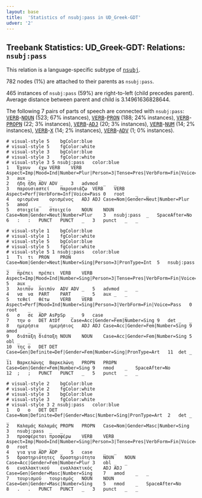 ```yaml
---
layout: base
title:  'Statistics of nsubj:pass in UD_Greek-GDT'
udver: '2'
---
```


## Treebank Statistics: UD_Greek-GDT: Relations: `nsubj:pass`

This relation is a language-specific subtype of <tt><a href="el_gdt-dep-nsubj.html">nsubj</a></tt>.

782 nodes (1%) are attached to their parents as `nsubj:pass`.

465 instances of `nsubj:pass` (59%) are right-to-left (child precedes parent).
Average distance between parent and child is 3.14961636828644.

The following 7 pairs of parts of speech are connected with `nsubj:pass`: <tt><a href="el_gdt-pos-VERB.html">VERB</a></tt>-<tt><a href="el_gdt-pos-NOUN.html">NOUN</a></tt> (523; 67% instances), <tt><a href="el_gdt-pos-VERB.html">VERB</a></tt>-<tt><a href="el_gdt-pos-PRON.html">PRON</a></tt> (188; 24% instances), <tt><a href="el_gdt-pos-VERB.html">VERB</a></tt>-<tt><a href="el_gdt-pos-PROPN.html">PROPN</a></tt> (22; 3% instances), <tt><a href="el_gdt-pos-VERB.html">VERB</a></tt>-<tt><a href="el_gdt-pos-ADJ.html">ADJ</a></tt> (20; 3% instances), <tt><a href="el_gdt-pos-VERB.html">VERB</a></tt>-<tt><a href="el_gdt-pos-NUM.html">NUM</a></tt> (14; 2% instances), <tt><a href="el_gdt-pos-VERB.html">VERB</a></tt>-<tt><a href="el_gdt-pos-X.html">X</a></tt> (14; 2% instances), <tt><a href="el_gdt-pos-VERB.html">VERB</a></tt>-<tt><a href="el_gdt-pos-ADV.html">ADV</a></tt> (1; 0% instances).


~~~ conllu
# visual-style 5	bgColor:blue
# visual-style 5	fgColor:white
# visual-style 3	bgColor:blue
# visual-style 3	fgColor:white
# visual-style 3 5 nsubj:pass	color:blue
1	Έχουν	έχω	VERB	VERB	Aspect=Imp|Mood=Ind|Number=Plur|Person=3|Tense=Pres|VerbForm=Fin|Voice=Act	3	aux	_	_
2	ήδη	ήδη	ADV	ADV	_	3	advmod	_	_
3	παρουσιαστεί	παρουσιάζω	VERB	VERB	Aspect=Perf|VerbForm=Inf|Voice=Pass	0	root	_	_
4	ορισμένα	ορισμένος	ADJ	ADJ	Case=Nom|Gender=Neut|Number=Plur	5	amod	_	_
5	στοιχεία	στοιχείο	NOUN	NOUN	Case=Nom|Gender=Neut|Number=Plur	3	nsubj:pass	_	SpaceAfter=No
6	:	:	PUNCT	PUNCT	_	3	punct	_	_

~~~


~~~ conllu
# visual-style 1	bgColor:blue
# visual-style 1	fgColor:white
# visual-style 5	bgColor:blue
# visual-style 5	fgColor:white
# visual-style 5 1 nsubj:pass	color:blue
1	Τι	τι	PRON	PRON	Case=Nom|Gender=Neut|Number=Sing|Person=3|PronType=Int	5	nsubj:pass	_	_
2	πρέπει	πρέπει	VERB	VERB	Aspect=Imp|Mood=Ind|Number=Sing|Person=3|Tense=Pres|VerbForm=Fin|Voice=Act	5	aux	_	_
3	λοιπόν	λοιπόν	ADV	ADV	_	5	advmod	_	_
4	να	να	PART	PART	_	5	aux	_	_
5	τεθεί	θέτω	VERB	VERB	Aspect=Perf|Mood=Ind|Number=Sing|Person=3|VerbForm=Fin|Voice=Pass	0	root	_	_
6	σ	σε	ADP	AsPpSp	_	9	case	_	_
7	την	ο	DET	AtDf	Case=Acc|Gender=Fem|Number=Sing	9	det	_	_
8	ημερήσια	ημερήσιος	ADJ	ADJ	Case=Acc|Gender=Fem|Number=Sing	9	amod	_	_
9	διάταξη	διάταξη	NOUN	NOUN	Case=Acc|Gender=Fem|Number=Sing	5	obl	_	_
10	της	ο	DET	DET	Case=Gen|Definite=Def|Gender=Fem|Number=Sing|PronType=Art	11	det	_	_
11	Βαρκελώνης	Βαρκελώνη	PROPN	PROPN	Case=Gen|Gender=Fem|Number=Sing	9	nmod	_	SpaceAfter=No
12	;	;	PUNCT	PUNCT	_	5	punct	_	_

~~~


~~~ conllu
# visual-style 2	bgColor:blue
# visual-style 2	fgColor:white
# visual-style 3	bgColor:blue
# visual-style 3	fgColor:white
# visual-style 3 2 nsubj:pass	color:blue
1	Ο	ο	DET	DET	Case=Nom|Definite=Def|Gender=Masc|Number=Sing|PronType=Art	2	det	_	_
2	Καλαμάς	Καλαμάς	PROPN	PROPN	Case=Nom|Gender=Masc|Number=Sing	3	nsubj:pass	_	_
3	προσφέρεται	προσφέρω	VERB	VERB	Aspect=Imp|Mood=Ind|Number=Sing|Person=3|Tense=Pres|VerbForm=Fin|Voice=Pass	0	root	_	_
4	για	για	ADP	ADP	_	5	case	_	_
5	δραστηριότητες	δραστηριότητα	NOUN	NOUN	Case=Acc|Gender=Fem|Number=Plur	3	obl	_	_
6	εναλλακτικού	εναλλακτικός	ADJ	ADJ	Case=Gen|Gender=Masc|Number=Sing	7	amod	_	_
7	τουρισμού	τουρισμός	NOUN	NOUN	Case=Gen|Gender=Masc|Number=Sing	5	nmod	_	SpaceAfter=No
8	.	.	PUNCT	PUNCT	_	3	punct	_	_

~~~


